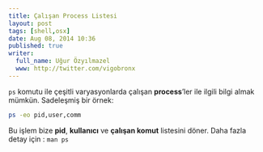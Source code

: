 ```yaml
---
title: Çalışan Process Listesi
layout: post
tags: [shell,osx]
date: Aug 08, 2014 10:36
published: true
writer:
  full_name: Uğur Özyılmazel
  www: http://twitter.com/vigobronx
---
```

`ps` komutu ile çeşitli varyasyonlarda çalışan **process**’ler ile ilgili
bilgi almak mümkün. Sadeleşmiş bir örnek:

```bash
ps -eo pid,user,comm
```

Bu işlem bize **pid**, **kullanıcı** ve **çalışan komut** listesini döner. Daha
fazla detay için : `man ps`